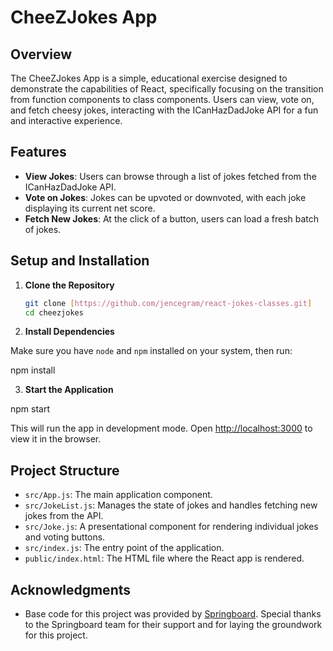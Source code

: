 # CheeZJokes App

## Overview

The CheeZJokes App is a simple, educational exercise designed to demonstrate the capabilities of React, specifically focusing on the transition from function components to class components. Users can view, vote on, and fetch cheesy jokes, interacting with the ICanHazDadJoke API for a fun and interactive experience.

## Features

- **View Jokes**: Users can browse through a list of jokes fetched from the ICanHazDadJoke API.
- **Vote on Jokes**: Jokes can be upvoted or downvoted, with each joke displaying its current net score.
- **Fetch New Jokes**: At the click of a button, users can load a fresh batch of jokes.

## Setup and Installation

1. **Clone the Repository**

   ```bash
   git clone [https://github.com/jencegram/react-jokes-classes.git]
   cd cheezjokes

   ```

2. **Install Dependencies**

Make sure you have `node` and `npm` installed on your system, then run:

npm install

3. **Start the Application**

npm start

This will run the app in development mode. Open [http://localhost:3000](http://localhost:3000) to view it in the browser.

## Project Structure

- `src/App.js`: The main application component.
- `src/JokeList.js`: Manages the state of jokes and handles fetching new jokes from the API.
- `src/Joke.js`: A presentational component for rendering individual jokes and voting buttons.
- `src/index.js`: The entry point of the application.
- `public/index.html`: The HTML file where the React app is rendered.

## Acknowledgments

- Base code for this project was provided by [Springboard](https://www.springboard.com/). Special thanks to the Springboard team for their support and for laying the groundwork for this project.
